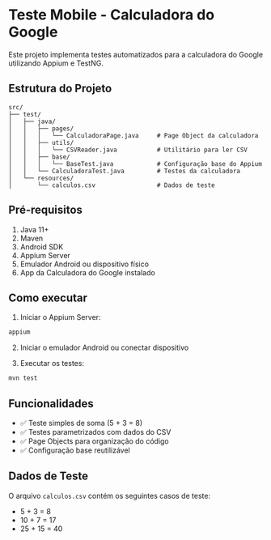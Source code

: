 # Teste Mobile - Calculadora do Google

Este projeto implementa testes automatizados para a calculadora do Google utilizando Appium e TestNG.

## Estrutura do Projeto

```
src/
├── test/
│   ├── java/
│   │   ├── pages/
│   │   │   └── CalculadoraPage.java     # Page Object da calculadora
│   │   ├── utils/
│   │   │   └── CSVReader.java           # Utilitário para ler CSV
│   │   ├── base/
│   │   │   └── BaseTest.java            # Configuração base do Appium
│   │   └── CalculadoraTest.java         # Testes da calculadora
│   └── resources/
│       └── calculos.csv                 # Dados de teste
```

## Pré-requisitos

1. Java 11+
2. Maven
3. Android SDK
4. Appium Server
5. Emulador Android ou dispositivo físico
6. App da Calculadora do Google instalado

## Como executar

1. Iniciar o Appium Server:
```bash
appium
```

2. Iniciar o emulador Android ou conectar dispositivo

3. Executar os testes:
```bash
mvn test
```

## Funcionalidades

- ✅ Teste simples de soma (5 + 3 = 8)
- ✅ Testes parametrizados com dados do CSV
- ✅ Page Objects para organização do código
- ✅ Configuração base reutilizável

## Dados de Teste

O arquivo `calculos.csv` contém os seguintes casos de teste:
- 5 + 3 = 8
- 10 + 7 = 17
- 25 + 15 = 40
